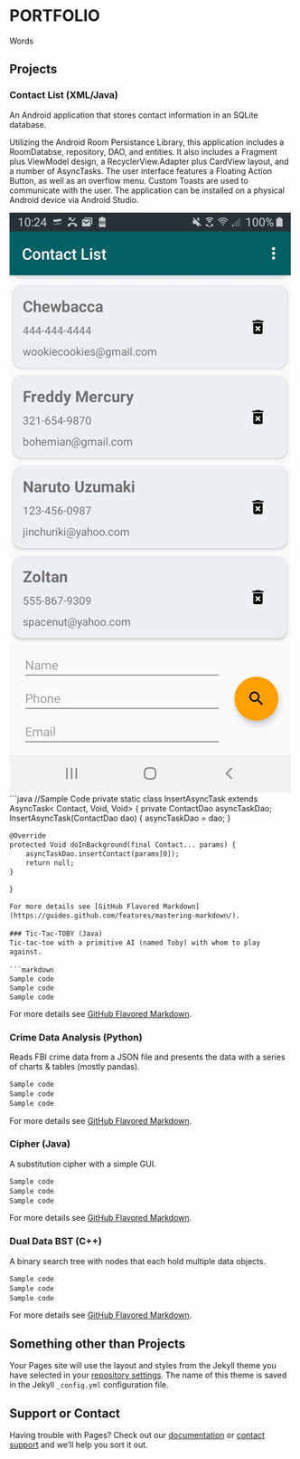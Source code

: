 # PORTFOLIO

Words

## Projects

### Contact List (XML/Java)
An Android application that stores contact information in an SQLite database.

Utilizing the Android Room Persistance Library, this application includes a RoomDatabse, repository, DAO, and entities. It also includes a Fragment plus ViewModel design, a RecyclerView.Adapter plus CardView layout, and a number of AsyncTasks. The user interface features a Floating Action Button, as well as an overflow menu. Custom Toasts are used to communicate with the user. The application can be installed on a physical Android device via Android Studio.

<img src="images/Screenshot Contact List.jpg"/>
```java
//Sample Code
private static class InsertAsyncTask extends AsyncTask< Contact, Void, Void> {
    private  ContactDao asyncTaskDao;
    InsertAsyncTask(ContactDao dao) { asyncTaskDao = dao; }

    @Override
    protected Void doInBackground(final Contact... params) {
        asyncTaskDao.insertContact(params[0]);
        return null;
    }
}
```
For more details see [GitHub Flavored Markdown](https://guides.github.com/features/mastering-markdown/).

### Tic-Tac-TOBY (Java)
Tic-tac-toe with a primitive AI (named Toby) with whom to play against.

```markdown
Sample code
Sample code
Sample code
```
For more details see [GitHub Flavored Markdown](https://guides.github.com/features/mastering-markdown/).

### Crime Data Analysis (Python)
Reads FBI crime data from a JSON file and presents the data with a series of charts & tables (mostly pandas).

```markdown
Sample code
Sample code
Sample code
```
For more details see [GitHub Flavored Markdown](https://guides.github.com/features/mastering-markdown/).

### Cipher (Java)
A substitution cipher with a simple GUI.

```markdown
Sample code
Sample code
Sample code
```
For more details see [GitHub Flavored Markdown](https://guides.github.com/features/mastering-markdown/).

### Dual Data BST (C++)
A binary search tree with nodes that each hold multiple data objects.

```markdown
Sample code
Sample code
Sample code
```
For more details see [GitHub Flavored Markdown](https://guides.github.com/features/mastering-markdown/).





















## Something other than Projects

Your Pages site will use the layout and styles from the Jekyll theme you have selected in your [repository settings](https://github.com/J-DeWolfe/J-DeWolfe.github.io/settings). The name of this theme is saved in the Jekyll `_config.yml` configuration file.

## Support or Contact

Having trouble with Pages? Check out our [documentation](https://help.github.com/categories/github-pages-basics/) or [contact support](https://github.com/contact) and we’ll help you sort it out.
